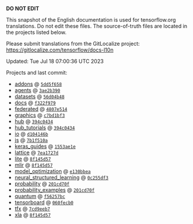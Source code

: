__DO NOT EDIT__

This snapshot of the English documentation is used for tensorflow.org
translations. Do not edit these files. The source-of-truth files are located in
the projects listed below.

Please submit translations from the GitLocalize project: https://gitlocalize.com/tensorflow/docs-l10n

Updated: Tue Jul 18 07:00:36 UTC 2023

Projects and last commit:

- [addons](https://github.com/tensorflow/addons/tree/master/docs) @ <a href='https://github.com/tensorflow/addons/commit/5dd5f65827c37e9b9b616b79ed93da856b57ffe5'><code>5dd5f658</code></a>
- [agents](https://github.com/tensorflow/agents/tree/master/docs) @ <a href='https://github.com/tensorflow/agents/commit/3ae2b3909d1dc395bfa731d9d320bd3da07eaac6'><code>3ae2b390</code></a>
- [datasets](https://github.com/tensorflow/datasets/tree/master/docs) @ <a href='https://github.com/tensorflow/datasets/commit/56d04b484f055cfa63c5eabf6debc3fa541d5ec9'><code>56d04b48</code></a>
- [docs](https://github.com/tensorflow/docs/tree/master/site/en) @ <a href='https://github.com/tensorflow/docs/commit/f322f979d04dc2913df517daf09e640f175597dc'><code>f322f979</code></a>
- [federated](https://github.com/tensorflow/federated/tree/main/docs) @ <a href='https://github.com/tensorflow/federated/commit/4807e5145d65246a37f05e8ff9013250edeb20dc'><code>4807e514</code></a>
- [graphics](https://github.com/tensorflow/graphics/tree/master/tensorflow_graphics/g3doc) @ <a href='https://github.com/tensorflow/graphics/commit/c7bd1bf35afb9f20c73404773d3ad9c989f947b0'><code>c7bd1bf3</code></a>
- [hub](https://github.com/tensorflow/hub/tree/master/docs) @ <a href='https://github.com/tensorflow/hub/commit/394c043457ef839bef010ef0ac670f40bba3bf1f'><code>394c0434</code></a>
- [hub_tutorials](https://github.com/tensorflow/hub/tree/master/examples/colab) @ <a href='https://github.com/tensorflow/hub/commit/394c043457ef839bef010ef0ac670f40bba3bf1f'><code>394c0434</code></a>
- [io](https://github.com/tensorflow/io/tree/master/docs) @ <a href='https://github.com/tensorflow/io/commit/d104146b7243e365efd846c00e62db8f0ea5b880'><code>d104146b</code></a>
- [js](https://github.com/tensorflow/tfjs-website/tree/master/docs) @ <a href='https://github.com/tensorflow/tfjs-website/commit/7b1f510a18c1284393c9753f589d02966a796894'><code>7b1f510a</code></a>
- [keras_guides](https://github.com/tensorflow/docs/tree/snapshot-keras/site/en/guide/keras) @ <a href='https://github.com/tensorflow/docs/commit/1553ae1e4a149be71703e2ee60173b3d1e0e8c00'><code>1553ae1e</code></a>
- [lattice](https://github.com/tensorflow/lattice/tree/master/docs) @ <a href='https://github.com/tensorflow/lattice/commit/7ea1727de1e0309eb324296bc445e0bf5c5c6d74'><code>7ea1727d</code></a>
- [lite](https://github.com/tensorflow/tensorflow/tree/master/tensorflow/lite/g3doc) @ <a href='https://github.com/tensorflow/tensorflow/commit/8f145d579aa0ee7f4187af32dbbf4e12fdabbffe'><code>8f145d57</code></a>
- [mlir](https://github.com/tensorflow/tensorflow/tree/master/tensorflow/compiler/mlir/g3doc) @ <a href='https://github.com/tensorflow/tensorflow/commit/8f145d579aa0ee7f4187af32dbbf4e12fdabbffe'><code>8f145d57</code></a>
- [model_optimization](https://github.com/tensorflow/model-optimization/tree/master/tensorflow_model_optimization/g3doc) @ <a href='https://github.com/tensorflow/model-optimization/commit/e130bbea3d54edc8ee4e1c96a43f43bee4704ad0'><code>e130bbea</code></a>
- [neural_structured_learning](https://github.com/tensorflow/neural-structured-learning/tree/master/g3doc) @ <a href='https://github.com/tensorflow/neural-structured-learning/commit/0c255df379c57caa80ecb04f86a34c49d98297a6'><code>0c255df3</code></a>
- [probability](https://github.com/tensorflow/probability/tree/main/tensorflow_probability/g3doc) @ <a href='https://github.com/tensorflow/probability/commit/201cd70f909e0044047e389dea362d24edddb6fd'><code>201cd70f</code></a>
- [probability_examples](https://github.com/tensorflow/probability/tree/main/tensorflow_probability/examples/jupyter_notebooks) @ <a href='https://github.com/tensorflow/probability/commit/201cd70f909e0044047e389dea362d24edddb6fd'><code>201cd70f</code></a>
- [quantum](https://github.com/tensorflow/quantum/tree/master/docs) @ <a href='https://github.com/tensorflow/quantum/commit/f56257bceb988b743790e1e480eac76fd036d4ff'><code>f56257bc</code></a>
- [tensorboard](https://github.com/tensorflow/tensorboard/tree/master/docs) @ <a href='https://github.com/tensorflow/tensorboard/commit/060fecb094519c83c288d3d5e0a098b1a68bb029'><code>060fecb0</code></a>
- [tfx](https://github.com/tensorflow/tfx/tree/master/docs) @ <a href='https://github.com/tensorflow/tfx/commit/7cd9eeb7ed1727eea232a9c3551e53ab5da2bb18'><code>7cd9eeb7</code></a>
- [xla](https://github.com/tensorflow/tensorflow/tree/master/tensorflow/compiler/xla/g3doc) @ <a href='https://github.com/tensorflow/tensorflow/commit/8f145d579aa0ee7f4187af32dbbf4e12fdabbffe'><code>8f145d57</code></a>

